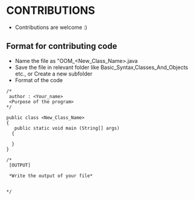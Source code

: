 # CONTRIBUTIONS
- Contributions are welcome :)

## Format for contributing code
 - Name the file as "OOM_<New_Class_Name>.java
 - Save the file in relevant folder like Basic_Syntax,Classes_And_Objects etc., or Create a new subfolder
 - Format of the code
 ```
/*
  author : <Your_name>
  <Purpose of the program>
*/  

public class <New_Class_Name>
{
    public static void main (String[] args)
   {
 
   }
}

/*
  [OUTPUT]
  
  *Write the output of your file*


*/
 ```
   
